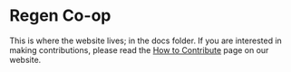 # Regen Co-op

This is where the website lives; in the docs folder. If you are interested in making contributions, please read the [How to Contribute](http://www.regenco-op.org/info/How-to-Contribute) page on our website.

